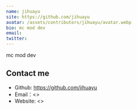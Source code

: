 ```yaml
---
name: jihuayu
site: https://github.com/jihuayu
avatar: /assets/contributors/jihuayu/avatar.webp
bio: mc mod dev
email: 
twitter: 
---
```


mc mod dev

## Contact me

- Github: <https://github.com/jihuayu>
- Email：<>
- Website: <>
